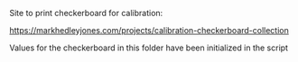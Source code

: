 Site to print checkerboard for calibration:

https://markhedleyjones.com/projects/calibration-checkerboard-collection

Values for the checkerboard in this folder have been initialized in the script
